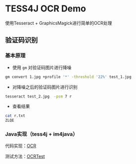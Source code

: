# TESS4J OCR Demo

使用Tesseract + GraphicsMagick进行简单的OCR处理

## 验证码识别

### 基本原理

* 使用 `gm` 对验证码图片进行降噪

```bash
gm convert 1.jpg +profile '*' -threshold '22%' test_1.jpg
```

* 对降噪之后的验证码图片进行识别

```bash
tesseract test_2.jpg  -psm 7 r
```

* 查看结果
```bash
cat r.txt
ZLQE
```

### Java实现（tess4j + im4java）

代码实现：[OCR](src/main/java/com/github/tonydeng/tesseract/OCR.java)

测试方法：[OCRTest](src/test/java/com/github/tonydeng/tesseract/OCRTest.java)